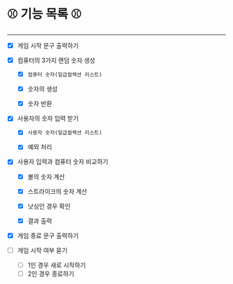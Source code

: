 # ⚾ 기능 목록 ⚾

---
- [X] 게임 시작 문구 출력하기

- [X] 컴퓨터의 3가지 랜덤 숫자 생성 
  - [X] `컴퓨터 숫자(일급컬렉션 리스트)`
  - [X] 숫자의 생성
  - [X] 숫자 반환   
  

- [X]  사용자의 숫자 입력 받기
    - [X] `사용자 숫자(일급컬렉션 리스트)`
    - [X] 예외 처리  
   
   


- [X] 사용자 입력과 컴퓨터 숫자 비교하기
  - [X] 볼의 숫자 계산
  - [X] 스트라이크의 숫자 계산
  - [X] 낫싱인 경우 확인
  - [X] 결과 출력


- [X] 게임 종료 문구 출력하기
 

- [ ] 게임 시작 여부 묻기
    - [ ] 1인 경우 새로 시작하기
    - [ ] 2인 경우 종료하기
